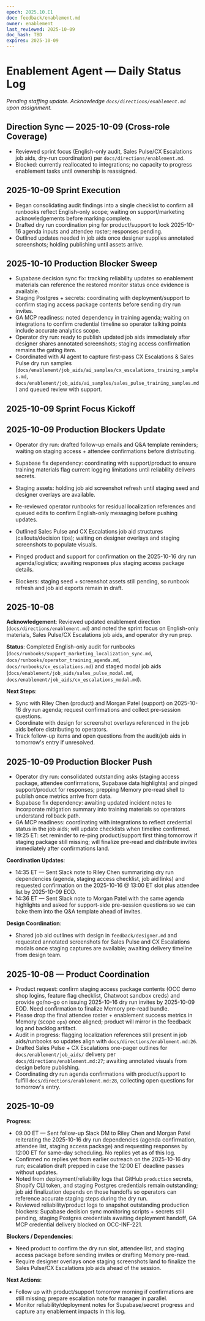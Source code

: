 ```yaml
---
epoch: 2025.10.E1
doc: feedback/enablement.md
owner: enablement
last_reviewed: 2025-10-09
doc_hash: TBD
expires: 2025-10-09
---
```

# Enablement Agent — Daily Status Log

_Pending staffing update. Acknowledge `docs/directions/enablement.md` upon assignment._

## Direction Sync — 2025-10-09 (Cross-role Coverage)
- Reviewed sprint focus (English-only audit, Sales Pulse/CX Escalations job aids, dry-run coordination) per `docs/directions/enablement.md`.
- Blocked: currently reallocated to integrations; no capacity to progress enablement tasks until ownership is reassigned.

## 2025-10-09 Sprint Execution
- Began consolidating audit findings into a single checklist to confirm all runbooks reflect English-only scope; waiting on support/marketing acknowledgements before marking complete.
- Drafted dry run coordination ping for product/support to lock 2025-10-16 agenda inputs and attendee roster; responses pending.
- Outlined updates needed in job aids once designer supplies annotated screenshots; holding publishing until assets arrive.

## 2025-10-10 Production Blocker Sweep
- Supabase decision sync fix: tracking reliability updates so enablement materials can reference the restored monitor status once evidence is available.
- Staging Postgres + secrets: coordinating with deployment/support to confirm staging access package contents before sending dry run invites.
- GA MCP readiness: noted dependency in training agenda; waiting on integrations to confirm credential timeline so operator talking points include accurate analytics scope.
- Operator dry run: ready to publish updated job aids immediately after designer shares annotated screenshots; staging access confirmation remains the gating item.
- Coordinated with AI agent to capture first-pass CX Escalations & Sales Pulse dry run samples (`docs/enablement/job_aids/ai_samples/cx_escalations_training_samples.md`, `docs/enablement/job_aids/ai_samples/sales_pulse_training_samples.md`) and queued review with support.

## 2025-10-09 Sprint Focus Kickoff
## 2025-10-09 Production Blockers Update
- Operator dry run: drafted follow-up emails and Q&A template reminders; waiting on staging access + attendee confirmations before distributing.
- Supabase fix dependency: coordinating with support/product to ensure training materials flag current logging limitations until reliability delivers secrets.
- Staging assets: holding job aid screenshot refresh until staging seed and designer overlays are available.

- Re-reviewed operator runbooks for residual localization references and queued edits to confirm English-only messaging before pushing updates.
- Outlined Sales Pulse and CX Escalations job aid structures (callouts/decision tips); waiting on designer overlays and staging screenshots to populate visuals.
- Pinged product and support for confirmation on the 2025-10-16 dry run agenda/logistics; awaiting responses plus staging access package details.
- Blockers: staging seed + screenshot assets still pending, so runbook refresh and job aid exports remain in draft.

## 2025-10-08

**Acknowledgement**: Reviewed updated enablement direction (`docs/directions/enablement.md`) and noted the sprint focus on English-only materials, Sales Pulse/CX Escalations job aids, and operator dry run prep.

**Status**: Completed English-only audit for runbooks (`docs/runbooks/support_marketing_localization_sync.md`, `docs/runbooks/operator_training_agenda.md`, `docs/runbooks/cx_escalations.md`) and staged modal job aids (`docs/enablement/job_aids/sales_pulse_modal.md`, `docs/enablement/job_aids/cx_escalations_modal.md`).

**Next Steps**:
- Sync with Riley Chen (product) and Morgan Patel (support) on 2025-10-16 dry run agenda; request confirmations and collect pre-session questions.
- Coordinate with design for screenshot overlays referenced in the job aids before distributing to operators.
- Track follow-up items and open questions from the audit/job aids in tomorrow's entry if unresolved.

## 2025-10-09 Production Blocker Push
- Operator dry run: consolidated outstanding asks (staging access package, attendee confirmations, Supabase data highlights) and pinged support/product for responses; prepping Memory pre-read shell to publish once metrics arrive from data.
- Supabase fix dependency: awaiting updated incident notes to incorporate mitigation summary into training materials so operators understand rollback path.
- GA MCP readiness: coordinating with integrations to reflect credential status in the job aids; will update checklists when timeline confirmed.
- 19:25 ET: set reminder to re-ping product/support first thing tomorrow if staging package still missing; will finalize pre-read and distribute invites immediately after confirmations land.

**Coordination Updates**:
- 14:35 ET — Sent Slack note to Riley Chen summarizing dry run dependencies (agenda, staging access checklist, job aid links) and requested confirmation on the 2025-10-16 @ 13:00 ET slot plus attendee list by 2025-10-09 EOD.
- 14:36 ET — Sent Slack note to Morgan Patel with the same agenda highlights and asked for support-side pre-session questions so we can bake them into the Q&A template ahead of invites.

**Design Coordination**:
- Shared job aid outlines with design in `feedback/designer.md` and requested annotated screenshots for Sales Pulse and CX Escalations modals once staging captures are available; awaiting delivery timeline from design team.

## 2025-10-08 — Product Coordination
- Product request: confirm staging access package contents (OCC demo shop logins, feature flag checklist, Chatwoot sandbox creds) and provide go/no-go on issuing 2025-10-16 dry run invites by 2025-10-09 EOD. Need confirmation to finalize Memory pre-read bundle.
- Please drop the final attendee roster + enablement success metrics in Memory (scope `ops`) once aligned; product will mirror in the feedback log and backlog artifact.
- Audit in progress: flagging localization references still present in job aids/runbooks so updates align with `docs/directions/enablement.md:26`.
- Drafted Sales Pulse + CX Escalations one-pager outlines for `docs/enablement/job_aids/` delivery per `docs/directions/enablement.md:27`; awaiting annotated visuals from design before publishing.
- Coordinating dry run agenda confirmations with product/support to fulfill `docs/directions/enablement.md:28`, collecting open questions for tomorrow's entry.

## 2025-10-09

**Progress**:
- 09:00 ET — Sent follow-up Slack DM to Riley Chen and Morgan Patel reiterating the 2025-10-16 dry run dependencies (agenda confirmation, attendee list, staging access package) and requesting responses by 12:00 ET for same-day scheduling. No replies yet as of this log.
- Confirmed no replies yet from earlier outreach on the 2025-10-16 dry run; escalation draft prepped in case the 12:00 ET deadline passes without updates.
- Noted from deployment/reliability logs that GitHub `production` secrets, Shopify CLI token, and staging Postgres credentials remain outstanding; job aid finalization depends on those handoffs so operators can reference accurate staging steps during the dry run.
- Reviewed reliability/product logs to snapshot outstanding production blockers: Supabase decision sync monitoring scripts + secrets still pending, staging Postgres credentials awaiting deployment handoff, GA MCP credential delivery blocked on OCC-INF-221.

**Blockers / Dependencies**:
- Need product to confirm the dry run slot, attendee list, and staging access package before sending invites or drafting Memory pre-read.
- Require designer overlays once staging screenshots land to finalize the Sales Pulse/CX Escalations job aids ahead of the session.

**Next Actions**:
- Follow up with product/support tomorrow morning if confirmations are still missing; prepare escalation note for manager in parallel.
- Monitor reliability/deployment notes for Supabase/secret progress and capture any enablement impacts in this log.
